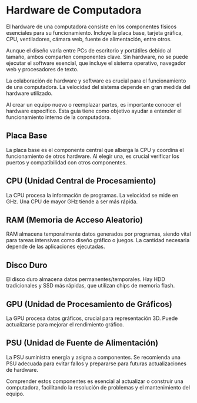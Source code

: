 # Hardware de Computadora

El hardware de una computadora consiste en los componentes físicos esenciales para su funcionamiento. Incluye la placa base, tarjeta gráfica, CPU, ventiladores, cámara web, fuente de alimentación, entre otros.

Aunque el diseño varía entre PCs de escritorio y portátiles debido al tamaño, ambos comparten componentes clave. Sin hardware, no se puede ejecutar el software esencial, que incluye el sistema operativo, navegador web y procesadores de texto.

La colaboración de hardware y software es crucial para el funcionamiento de una computadora. La velocidad del sistema depende en gran medida del hardware utilizado.

Al crear un equipo nuevo o reemplazar partes, es importante conocer el hardware específico. Esta guía tiene como objetivo ayudar a entender el funcionamiento interno de la computadora.

## Placa Base
La placa base es el componente central que alberga la CPU y coordina el funcionamiento de otros hardware. Al elegir una, es crucial verificar los puertos y compatibilidad con otros componentes.

## CPU (Unidad Central de Procesamiento)
La CPU procesa la información de programas. La velocidad se mide en GHz. Una CPU de mayor GHz tiende a ser más rápida.

## RAM (Memoria de Acceso Aleatorio)
RAM almacena temporalmente datos generados por programas, siendo vital para tareas intensivas como diseño gráfico o juegos. La cantidad necesaria depende de las aplicaciones ejecutadas.

## Disco Duro
El disco duro almacena datos permanentes/temporales. Hay HDD tradicionales y SSD más rápidas, que utilizan chips de memoria flash.

## GPU (Unidad de Procesamiento de Gráficos)
La GPU procesa datos gráficos, crucial para representación 3D. Puede actualizarse para mejorar el rendimiento gráfico.

## PSU (Unidad de Fuente de Alimentación)
La PSU suministra energía y asigna a componentes. Se recomienda una PSU adecuada para evitar fallos y prepararse para futuras actualizaciones de hardware.

Comprender estos componentes es esencial al actualizar o construir una computadora, facilitando la resolución de problemas y el mantenimiento del equipo.
